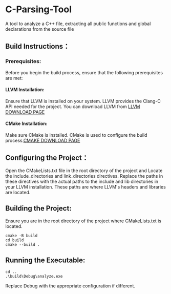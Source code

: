 # C-Parsing-Tool
A tool to analyze a C++ file, extracting all public functions and global declarations from the source file

## Build Instructions：
### Prerequisites:
Before you begin the build process, ensure that the following prerequisites are met:
#### LLVM Installation: 
Ensure that LLVM is installed on your system. LLVM provides the Clang-C API needed for the project. You can download LLVM from [LLVM DOWNLOAD PAGE](https://releases.llvm.org/download.html)
#### CMake Installation: 
Make sure CMake is installed. CMake is used to configure the build process.[CMAKE DOWNLOAD PAGE](https://cmake.org/download/) 


## Configuring the Project：
Open the CMakeLists.txt file in the root directory of the project and Locate the include_directories and link_directories directives. Replace the paths in these directives with the actual paths to the include and lib directories in your LLVM installation. These paths are where LLVM's headers and libraries are located.

## Building the Project:
Ensure you are in the root directory of the project where CMakeLists.txt is located.
```
cmake -B build
cd build
cmake --build .
```

## Running the Executable:
```
cd ..
.\build\Debug\analyze.exe
```
Replace Debug with the appropriate configuration if different.

